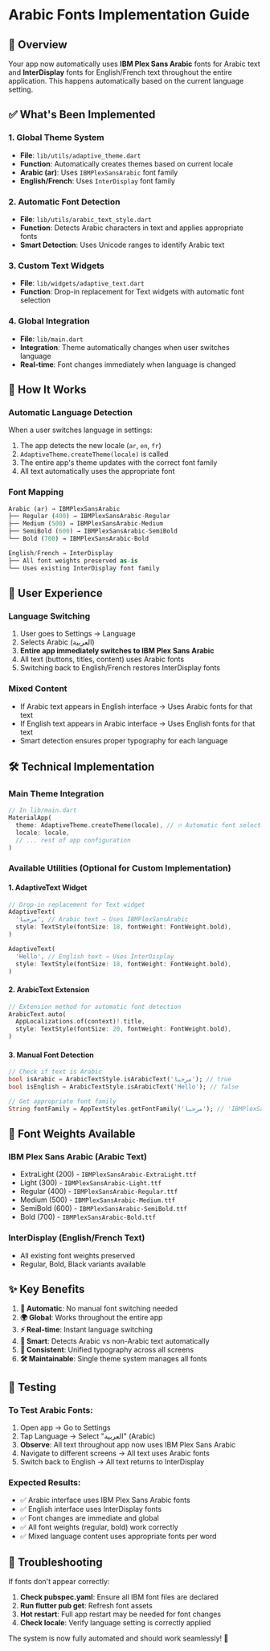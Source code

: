 # Arabic Fonts Implementation Guide

## 🎯 Overview

Your app now automatically uses **IBM Plex Sans Arabic** fonts for Arabic text and **InterDisplay** fonts for English/French text throughout the entire application. This happens automatically based on the current language setting.

## ✅ What's Been Implemented

### 1. **Global Theme System**
- **File**: `lib/utils/adaptive_theme.dart`
- **Function**: Automatically creates themes based on current locale
- **Arabic (ar)**: Uses `IBMPlexSansArabic` font family
- **English/French**: Uses `InterDisplay` font family

### 2. **Automatic Font Detection**
- **File**: `lib/utils/arabic_text_style.dart`
- **Function**: Detects Arabic characters in text and applies appropriate fonts
- **Smart Detection**: Uses Unicode ranges to identify Arabic text

### 3. **Custom Text Widgets**
- **File**: `lib/widgets/adaptive_text.dart`
- **Function**: Drop-in replacement for Text widgets with automatic font selection

### 4. **Global Integration**
- **File**: `lib/main.dart`
- **Integration**: Theme automatically changes when user switches language
- **Real-time**: Font changes immediately when language is changed

## 🚀 How It Works

### **Automatic Language Detection**
When a user switches language in settings:
1. The app detects the new locale (`ar`, `en`, `fr`)
2. `AdaptiveTheme.createTheme(locale)` is called
3. The entire app's theme updates with the correct font family
4. All text automatically uses the appropriate font

### **Font Mapping**
```dart
Arabic (ar) → IBMPlexSansArabic
├── Regular (400) → IBMPlexSansArabic-Regular
├── Medium (500) → IBMPlexSansArabic-Medium  
├── SemiBold (600) → IBMPlexSansArabic-SemiBold
└── Bold (700) → IBMPlexSansArabic-Bold

English/French → InterDisplay
├── All font weights preserved as-is
└── Uses existing InterDisplay font family
```

## 📱 User Experience

### **Language Switching**
1. User goes to Settings → Language
2. Selects Arabic (العربية)
3. **Entire app immediately switches to IBM Plex Sans Arabic**
4. All text (buttons, titles, content) uses Arabic fonts
5. Switching back to English/French restores InterDisplay fonts

### **Mixed Content**
- If Arabic text appears in English interface → Uses Arabic fonts for that text
- If English text appears in Arabic interface → Uses English fonts for that text
- Smart detection ensures proper typography for each language

## 🛠️ Technical Implementation

### **Main Theme Integration**
```dart
// In lib/main.dart
MaterialApp(
  theme: AdaptiveTheme.createTheme(locale), // 🔥 Automatic font selection
  locale: locale,
  // ... rest of app configuration
)
```

### **Available Utilities** (Optional for Custom Implementation)

#### **1. AdaptiveText Widget**
```dart
// Drop-in replacement for Text widget
AdaptiveText(
  'مرحبا', // Arabic text → Uses IBMPlexSansArabic
  style: TextStyle(fontSize: 18, fontWeight: FontWeight.bold),
)

AdaptiveText(
  'Hello', // English text → Uses InterDisplay  
  style: TextStyle(fontSize: 18, fontWeight: FontWeight.bold),
)
```

#### **2. ArabicText Extension**
```dart
// Extension method for automatic font detection
ArabicText.auto(
  AppLocalizations.of(context)!.title,
  style: TextStyle(fontSize: 20, fontWeight: FontWeight.bold),
)
```

#### **3. Manual Font Detection**
```dart
// Check if text is Arabic
bool isArabic = ArabicTextStyle.isArabicText('مرحبا'); // true
bool isEnglish = ArabicTextStyle.isArabicText('Hello'); // false

// Get appropriate font family
String fontFamily = AppTextStyles.getFontFamily('مرحبا'); // 'IBMPlexSansArabic'
```

## 🎨 Font Weights Available

### **IBM Plex Sans Arabic (Arabic Text)**
- ExtraLight (200) - `IBMPlexSansArabic-ExtraLight.ttf`
- Light (300) - `IBMPlexSansArabic-Light.ttf`
- Regular (400) - `IBMPlexSansArabic-Regular.ttf`
- Medium (500) - `IBMPlexSansArabic-Medium.ttf`
- SemiBold (600) - `IBMPlexSansArabic-SemiBold.ttf`
- Bold (700) - `IBMPlexSansArabic-Bold.ttf`

### **InterDisplay (English/French Text)**
- All existing font weights preserved
- Regular, Bold, Black variants available

## ✨ Key Benefits

1. **🔄 Automatic**: No manual font switching needed
2. **🌍 Global**: Works throughout the entire app
3. **⚡ Real-time**: Instant language switching
4. **🎯 Smart**: Detects Arabic vs non-Arabic text automatically
5. **📱 Consistent**: Unified typography across all screens
6. **🛠️ Maintainable**: Single theme system manages all fonts

## 🧪 Testing

### **To Test Arabic Fonts:**
1. Open app → Go to Settings
2. Tap Language → Select "العربية" (Arabic)
3. **Observe**: All text throughout app now uses IBM Plex Sans Arabic
4. Navigate to different screens → All text uses Arabic fonts
5. Switch back to English → All text returns to InterDisplay

### **Expected Results:**
- ✅ Arabic interface uses IBM Plex Sans Arabic fonts
- ✅ English interface uses InterDisplay fonts  
- ✅ Font changes are immediate and global
- ✅ All font weights (regular, bold) work correctly
- ✅ Mixed language content uses appropriate fonts per word

## 🔧 Troubleshooting

If fonts don't appear correctly:

1. **Check pubspec.yaml**: Ensure all IBM font files are declared
2. **Run flutter pub get**: Refresh font assets
3. **Hot restart**: Full app restart may be needed for font changes
4. **Check locale**: Verify language setting is correctly applied

The system is now fully automated and should work seamlessly! 🚀







